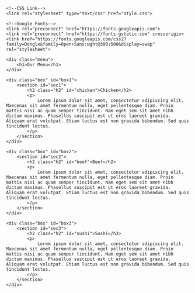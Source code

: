 <!DOCTYPE html>
<html>
<head>
	<meta charset="utf-8">
	<meta name="viewport" content="width=device-width, initial-scale=1">
	<title>Module 2</title>

    <!--CSS Link-->
    <link rel="stylesheet" type="text/css" href="style.css">

    <!--Google Fonts-->
    <link rel="preconnect" href="https://fonts.googleapis.com">
    <link rel="preconnect" href="https://fonts.gstatic.com" crossorigin>
    <link href="https://fonts.googleapis.com/css2?family=Dongle&family=Open+Sans:wght@300;500&display=swap" rel="stylesheet">

</head>
<body>

	<div class="menu">
		<h1>Our Menu</h1>
	</div>

	<div class="box" id="box1">
		<section id="sec1">
			<h2 class="h2" id="chicken">Chicken</h2>
			<p>
				Lorem ipsum dolor sit amet, consectetur adipiscing elit. Maecenas sit amet fermentum nulla, eget pellentesque diam. Proin mattis nisi ac quam semper tincidunt. Nam eget sem sit amet nibh dictum maximus. Phasellus suscipit est ut eros laoreet gravida. Aliquam erat volutpat. Etiam luctus est non gravida bibendum. Sed quis tincidunt lectus.
			</p>
		</section>	
	</div>

	<div class="box" id="box2">
		<section id="sec2">
			<h2 class="h2" id="beef">Beef</h2>
			<p>
				Lorem ipsum dolor sit amet, consectetur adipiscing elit. Maecenas sit amet fermentum nulla, eget pellentesque diam. Proin mattis nisi ac quam semper tincidunt. Nam eget sem sit amet nibh dictum maximus. Phasellus suscipit est ut eros laoreet gravida. Aliquam erat volutpat. Etiam luctus est non gravida bibendum. Sed quis tincidunt lectus.
			</p>
		</section>	
	</div>

	<div class="box" id="box3">
		<section id="sec3">
			<h2 class="h2" id="sushi">Sushi</h2>
			<p>
				Lorem ipsum dolor sit amet, consectetur adipiscing elit. Maecenas sit amet fermentum nulla, eget pellentesque diam. Proin mattis nisi ac quam semper tincidunt. Nam eget sem sit amet nibh dictum maximus. Phasellus suscipit est ut eros laoreet gravida. Aliquam erat volutpat. Etiam luctus est non gravida bibendum. Sed quis tincidunt lectus.
			</p>
		</section>	
	</div>

</body>
</html>
